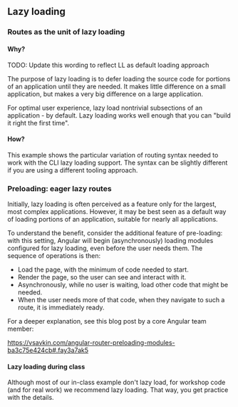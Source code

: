 ## Lazy loading

### Routes as the unit of lazy loading

#### Why?

TODO: Update this wording to reflect LL as default loading approach

The purpose of lazy loading is to defer loading the source code for
portions of an application until they are needed. It makes little
difference on a small application, but makes a very big difference on
a large application.

For optimal user experience, lazy load nontrivial subsections of an
application - by default. Lazy loading works well enough that you can
"build it right the first time".

#### How?

This example shows the particular variation of routing syntax
needed to work with the CLI lazy loading support. The syntax can be
slightly different if you are using a different tooling approach.

### Preloading: eager lazy routes

Initially, lazy loading is often perceived as a feature only for the
largest, most complex applications. However, it may be best seen as a
default way of loading portions of an application, suitable for nearly
all applications.

To understand the benefit, consider the additional feature of
pre-loading: with this setting, Angular will begin (asynchronously)
loading modules configured for lazy loading, even before the user
needs them. The sequence of operations is then:

* Load the page, with the minimum of code needed to start.
* Render the page, so the user can see and interact with it.
* Asynchronously, while no user is waiting, load other code that might
  be needed.
* When the user needs more of that code, when they navigate to such a
  route, it is immediately ready.

For a deeper explanation, see this blog post by a core Angular team member:

https://vsavkin.com/angular-router-preloading-modules-ba3c75e424cb#.fay3a7ak5

#### Lazy loading during class

Although most of our in-class example don't lazy load, for workshop
code (and for real work) we recommend lazy loading. That way, you get
practice with the details.
